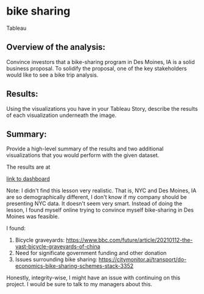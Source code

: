 # bike sharing

Tableau

## Overview of the analysis:

Convince investors that a bike-sharing program in Des
Moines, IA is a solid business proposal. To solidify the proposal, one of the
key stakeholders would like to see a bike trip analysis.

## Results:

Using the visualizations you have in your Tableau Story,
describe the results of each visualization underneath the image.

## Summary:

Provide a high-level summary of the results and two
additional visualizations that you would perform with the given dataset.

The results are at

[link to dashboard](https://public.tableau.com/app/profile/kim.kubik/viz/ChallengeMod14/Story1)


Note: I didn't find this lesson very realistic.  That is, NYC and Des Moines, IA are so
demographically different, I don't know if my company should be presenting NYC
data. It doesn't seem very smart. Instead of doing the lesson, I found myself
online trying to convince myself bike-sharing in Des Moines was feasible.

I found:

1) Bicycle graveyards:
   https://www.bbc.com/future/article/20210112-the-vast-bicycle-graveyards-of-china
2) Need for significate government funding and other
   donation
3) Issues surrounding bike sharing:
   https://citymonitor.ai/transport/do-economics-bike-sharing-schemes-stack-3352

Honestly, integrity-wise, I might have an issue with continuing
on this project. I would be sure to talk to my managers about this.

